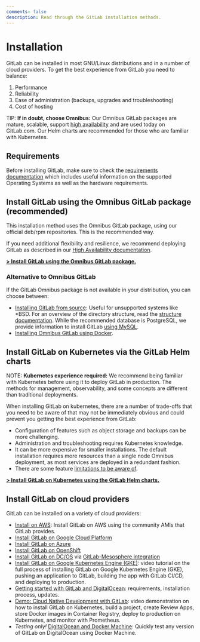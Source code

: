 ```yaml
---
comments: false
description: Read through the GitLab installation methods.
---
```


# Installation

GitLab can be installed in most GNU/Linux distributions and in a number
of cloud providers. To get the best experience from GitLab you need to balance:

1. Performance
1. Reliability
1. Ease of administration (backups, upgrades and troubleshooting)
1. Cost of hosting

TIP: **If in doubt, choose Omnibus:**
Our Omnibus GitLab packages are mature, scalable, support
[high availability](../administration/high_availability/README.md) and are used
today on GitLab.com. Our Helm charts are recommended for those who are familiar
with Kubernetes.

## Requirements

Before installing GitLab, make sure to check the [requirements documentation](requirements.md)
which includes useful information on the supported Operating Systems as well as
the hardware requirements.

## Install GitLab using the Omnibus GitLab package (recommended)

This installation method uses the Omnibus GitLab package, using our official
deb/rpm repositories. This is the recommended way.

If you need additional flexibility and resilience, we recommend deploying
GitLab as described in our [High Availability documentation](../administration/high_availability/README.md).

[**> Install GitLab using the Omnibus GitLab package.**](https://about.gitlab.com/install/)

### Alternative to Omnibus GitLab

If the GitLab Omnibus package is not available in your distribution, you can
choose between:

- [Installing GitLab from source](installation.md): Useful for unsupported
  systems like *BSD. For an overview of the directory structure, read the
  [structure documentation](structure.md). While the recommended database is
  PostgreSQL, we provide information to install GitLab
  [using MySQL](database_mysql.md).
- [Installing Omnibus GitLab using Docker](docker.md).

## Install GitLab on Kubernetes via the GitLab Helm charts

NOTE: **Kubernetes experience required:**
We recommend being familiar with Kubernetes before using it to deploy GitLab in
production. The methods for management, observability, and some concepts are
different than traditional deployments.

When installing GitLab on kubernetes, there are a number of trade-offs that you
need to be aware of that may not be immediately obvious and could prevent you
getting the best experience from GitLab:

- Configuration of features such as object storage and backups can be more challenging.
- Administration and troubleshooting requires Kubernetes knowledge.
- It can be more expensive for smaller installations. The default installation
  requires more resources than a single node Omnibus deployment, as most services
  are deployed in a redundant fashion.
- There are some feature [limitations to be aware of](kubernetes/gitlab_chart.md#limitations).

[**> Install GitLab on Kubernetes using the GitLab Helm charts.**](kubernetes/index.md)

## Install GitLab on cloud providers

GitLab can be installed on a variety of cloud providers:

- [Install on AWS](aws/index.md): Install GitLab on AWS using the community AMIs that GitLab provides.
- [Install GitLab on Google Cloud Platform](google_cloud_platform/index.md)
- [Install GitLab on Azure](azure/index.md)
- [Install GitLab on OpenShift](openshift_and_gitlab/index.md)
- [Install GitLab on DC/OS](https://mesosphere.com/blog/gitlab-dcos/) via [GitLab-Mesosphere integration](https://about.gitlab.com/2016/09/16/announcing-gitlab-and-mesosphere/)
- [Install GitLab on Google Kubernetes Engine (GKE)](https://about.gitlab.com/2017/01/23/video-tutorial-idea-to-production-on-google-container-engine-gke/): video tutorial on
the full process of installing GitLab on Google Kubernetes Engine (GKE), pushing an application to GitLab, building the app with GitLab CI/CD, and deploying to production.
- [Getting started with GitLab and DigitalOcean](https://about.gitlab.com/2016/04/27/getting-started-with-gitlab-and-digitalocean/): requirements, installation process, updates.
- [Demo: Cloud Native Development with GitLab](https://about.gitlab.com/2017/04/18/cloud-native-demo/): video demonstration on how to install GitLab on Kubernetes, build a project, create Review Apps, store Docker images in Container Registry, deploy to production on Kubernetes, and monitor with Prometheus.
- _Testing only!_ [DigitalOcean and Docker Machine](digitaloceandocker.md):
  Quickly test any version of GitLab on DigitalOcean using Docker Machine.

